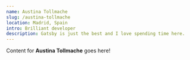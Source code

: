 ```yaml
---
name: Austina Tollmache
slug: /austina-tollmache
location: Madrid, Spain
intro: Brilliant developer
description: Gatsby is just the best and I love spending time here.
---
```

Content for **Austina Tollmache** goes here!